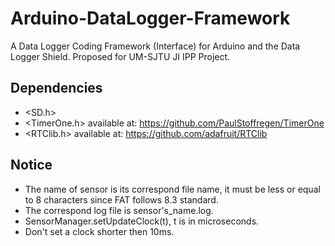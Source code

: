 # Arduino-DataLogger-Framework
A Data Logger Coding Framework (Interface) for Arduino and the Data Logger Shield. Proposed for UM-SJTU JI IPP Project.
## Dependencies
- <SD.h>
- <TimerOne.h> available at: https://github.com/PaulStoffregen/TimerOne
- <RTClib.h> available at: https://github.com/adafruit/RTClib
## Notice
- The name of sensor is its correspond file name, it must be less or equal to 8 characters since FAT follows 8.3 standard.
- The correspond log file is sensor's_name.log.
- SensorManager.setUpdateClock(t), t is in microseconds.
- Don't set a clock shorter then 10ms.
